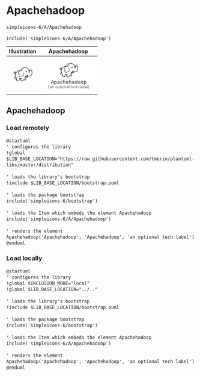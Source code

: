 # Apachehadoop


```text
simpleicons-6/A/Apachehadoop
```

```text
include('simpleicons-6/A/Apachehadoop')
```



| Illustration | Apachehadoop |
| :---: | :---: |
| ![illustration for Illustration](../../simpleicons-6/A/Apachehadoop.png) | ![illustration for Apachehadoop](../../simpleicons-6/A/Apachehadoop.Local.png) |




## Apachehadoop

### Load remotely
```plantuml
@startuml
' configures the library
!global $LIB_BASE_LOCATION="https://raw.githubusercontent.com/tmorin/plantuml-libs/master/distribution"

' loads the library's bootstrap
!include $LIB_BASE_LOCATION/bootstrap.puml

' loads the package bootstrap
include('simpleicons-6/bootstrap')

' loads the Item which embeds the element Apachehadoop
include('simpleicons-6/A/Apachehadoop')

' renders the element
Apachehadoop('Apachehadoop', 'Apachehadoop', 'an optional tech label')
@enduml
```

### Load locally
```plantuml
@startuml
' configures the library
!global $INCLUSION_MODE="local"
!global $LIB_BASE_LOCATION="../.."

' loads the library's bootstrap
!include $LIB_BASE_LOCATION/bootstrap.puml

' loads the package bootstrap
include('simpleicons-6/bootstrap')

' loads the Item which embeds the element Apachehadoop
include('simpleicons-6/A/Apachehadoop')

' renders the element
Apachehadoop('Apachehadoop', 'Apachehadoop', 'an optional tech label')
@enduml
```

